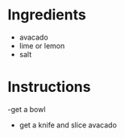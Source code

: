 # Ingredients

- avacado
- lime or lemon
- salt

# Instructions

-get a bowl
- get a knife and slice avacado

